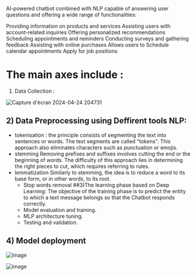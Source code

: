 AI-powered chatbot combined with NLP capable of answering user questions and offering a wide range of functionalities:

Providing information on products and services
Assisting users with account-related inquiries
Offering personalized recommendations
Scheduling appointments and reminders
Conducting surveys and gathering feedback
Assisting with online purchases
Allows users to Schedule calendar appointments
Apply for job positions
# The main axes  include :
1) Data Collection :

![Capture d'écran 2024-04-24 204731](https://github.com/ilhamesoudafsts4/Chatbot_IA/assets/105119867/fd3ff8b9-2e19-4f1c-8e14-1f55924cb4c6)

## 2) Data Preprocessing  using  Deffirent tools NLP:
   - tokenisation :
   the principle consists of segmenting the text into sentences or words. The text segments are called "tokens". This approach also eliminates characters such as punctuation or emojis.
   - stemming
     Removing prefixes and suffixes involves cutting the end or the beginning of words. The difficulty of this approach lies in determining the right pieces to cut, which requires referring to rules.
   - lemmatization
     Similarly to stemming, the idea is to reduce a word to its base form, or in other words, to its root.
     - Stop words removal
##3)The learning phase based on Deep Learning:
   The objective of the training phase is to predict the entity to which a text message belongs so that the Chatbot responds correctly.
      - Model evaluation and training.
      - MLP architecture tuning.
      - Testing and validation.

 ## 4) Model deployment
 
 ![image](https://github.com/ilhamesoudafsts4/Chatbot_IA/assets/105119867/a26e4de3-af0c-483c-b494-a69f9c04af78)

 
 ![image](https://github.com/ilhamesoudafsts4/Chatbot_IA/assets/105119867/948188b0-a92b-41d6-9773-672dd566eb1b)






